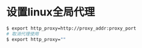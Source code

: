# 设置linux全局代理
```bash
$ export http_proxy=http://proxy_addr:proxy_port
# 取消代理使用
$ export http_proxy=""
```
